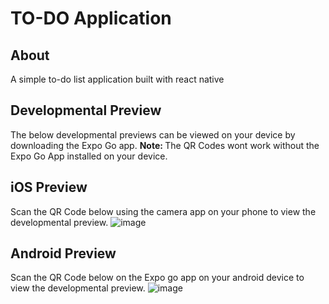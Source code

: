 ﻿# TO-DO Application
 ## About
 A simple to-do list application built with react native
 ## Developmental Preview
 The below developmental previews can be viewed on your device by downloading the Expo Go app. <strong>Note: </strong> The QR Codes wont work without the Expo Go App installed on your device.
 ## iOS Preview
 Scan the QR Code below using the camera app on your phone to view the developmental preview.
 ![image](https://github.com/Gblnn/todo-app-react_native/assets/122973682/d8ee8412-3d25-4de1-a221-cda703168712)
 ## Android Preview
 Scan the QR Code below on the Expo go app on your android device to view the developmental preview.
 ![image](https://github.com/Gblnn/todo-app-react_native/assets/122973682/25bda230-f2c1-4e6e-9c15-6e882c0f8eee)


